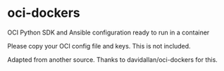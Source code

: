 # oci-dockers
OCI Python SDK and Ansible configuration ready to run in a container

Please copy your OCI config file and keys. This is not included.

Adapted from another source. Thanks to davidallan/oci-dockers for this.
